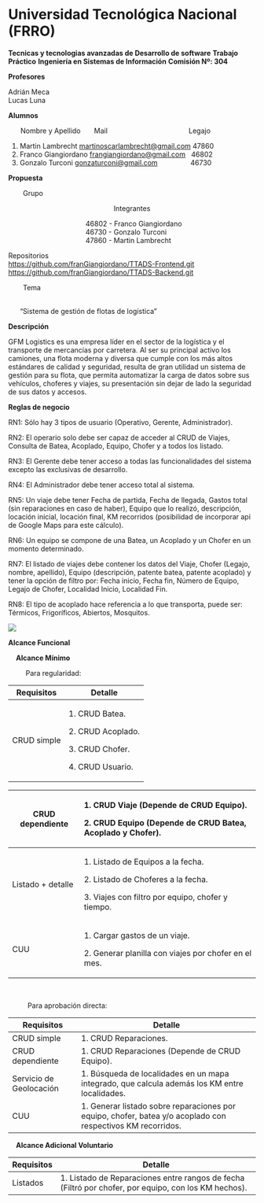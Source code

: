 # Universidad Tecnológica Nacional  (FRRO)
				
**Tecnicas y tecnologias avanzadas de Desarrollo de software**
**Trabajo Práctico**
**Ingeniería en Sistemas de Información**
**Comisión Nº: 304**


**Profesores**

Adrián Meca <br> Lucas Luna

**Alumnos**
<div style="margin-left: 25px;">
  
 Nombre y Apellido </t> &nbsp;&nbsp;&nbsp;&nbsp;&nbsp;&nbsp;Mail &nbsp;&nbsp;&nbsp;&nbsp;&nbsp;&nbsp;&nbsp;&nbsp;&nbsp;&nbsp;&nbsp;&nbsp;&nbsp;&nbsp;&nbsp;&nbsp;&nbsp;&nbsp;&nbsp;&nbsp;&nbsp;&nbsp;&nbsp;&nbsp;&nbsp;&nbsp;&nbsp;&nbsp;&nbsp;&nbsp;&nbsp;&nbsp;&nbsp;&nbsp;&nbsp;&nbsp;&nbsp;&nbsp;&nbsp;&nbsp;&nbsp;Legajo
</div>

1. Martin Lambrecht <martinoscarlambrecht@gmail.com> 47860
1. Franco Giangiordano <frangiangiordano@gmail.com> &nbsp; 46802
1. Gonzalo Turconi <gonzaturconi@gmail.com> &nbsp; &nbsp; &nbsp;&nbsp;&nbsp;&nbsp;&nbsp;&nbsp;&nbsp;&nbsp;&nbsp;&nbsp;&nbsp;&nbsp;46730

<a name="_page2_x72.00_y72.00"></a>**Propuesta**

<div style="margin-left: 30px;">
  <a name="_page2_x72.00_y112.50"></a>Grupo
</div>

<p align="center"> 
  <a name="_page2_x72.00_y172.09"></a>Integrantes<br>
  
  &nbsp;&nbsp;&nbsp;&nbsp;&nbsp;&nbsp;&nbsp;&nbsp;&nbsp;&nbsp;&nbsp;&nbsp;&nbsp;&nbsp;&nbsp;&nbsp;&nbsp;&nbsp;&nbsp;&nbsp;&nbsp;&nbsp;&nbsp;&nbsp;&nbsp;&nbsp;&nbsp;&nbsp;&nbsp;&nbsp;&nbsp;&nbsp;&nbsp;&nbsp;&nbsp;&nbsp;&nbsp;&nbsp;&nbsp;&nbsp;46802 - Franco Giangiordano 
  <br> &nbsp;&nbsp;&nbsp;&nbsp;&nbsp;&nbsp;&nbsp;&nbsp;&nbsp;&nbsp;&nbsp;&nbsp;&nbsp;&nbsp;&nbsp;&nbsp;&nbsp;&nbsp;&nbsp;&nbsp;&nbsp;&nbsp;&nbsp;&nbsp;&nbsp;&nbsp;&nbsp;&nbsp;&nbsp;&nbsp;&nbsp;&nbsp;&nbsp;&nbsp;&nbsp;&nbsp;&nbsp;&nbsp;&nbsp;&nbsp;46730 - Gonzalo Turconi 
  <br> &nbsp;&nbsp;&nbsp;&nbsp;&nbsp;&nbsp;&nbsp;&nbsp;&nbsp;&nbsp;&nbsp;&nbsp;&nbsp;&nbsp;&nbsp;&nbsp;&nbsp;&nbsp;&nbsp;&nbsp;&nbsp;&nbsp;&nbsp;&nbsp;&nbsp;&nbsp;&nbsp;&nbsp;&nbsp;&nbsp;&nbsp;&nbsp;&nbsp;&nbsp;&nbsp;&nbsp;&nbsp;&nbsp;&nbsp;&nbsp;47860 - Martin Lambrecht  
  
  <a name="_page2_x72.00_y303.65"></a>Repositorios<br>
  [https://github.com/franGiangiordano/TTADS-Frontend.git ](https://github.com/franGiangiordano/TTADS-Frontend.git)<https://github.com/franGiangiordano/TTADS-Backend.git>
  
</p>
<div style="margin-left: 30px;">
      <a name="_page2_x72.00_y437.51"></a>Tema
</div>
<br>


&nbsp;&nbsp;&nbsp;&nbsp;&nbsp;&nbsp;“Sistema de gestión de flotas de logística”

<a name="_page2_x72.00_y533.53"></a>**Descripción**

GFM Logistics es una empresa líder en el sector de la logística y el transporte de mercancías por carretera. Al ser su principal activo los camiones, una flota moderna y diversa que cumple con los más altos estándares de calidad y seguridad, resulta de gran utilidad un sistema de gestión para su flota, que permita automatizar la carga de datos sobre sus vehículos, choferes y viajes, su presentación sin dejar de lado la seguridad de sus datos y accesos.

<a name="_page3_x72.00_y72.00"></a>**Reglas de negocio**

RN1: Sólo hay 3 tipos de usuario (Operativo, Gerente, Administrador).

RN2: El operario solo debe ser capaz de acceder al CRUD de Viajes, Consulta de Batea, Acoplado, Equipo, Chofer y a todos los listado.

RN3: El Gerente debe tener acceso a todas las funcionalidades del sistema excepto las exclusivas de desarrollo.

RN4: El Administrador debe tener acceso total al sistema.

RN5: Un viaje debe tener Fecha de partida, Fecha de llegada, Gastos total (sin reparaciones en caso de haber), Equipo que lo realizó, descripción, locación inicial, locación final, KM recorridos (posibilidad de incorporar api de Google Maps para este cálculo).

RN6: Un equipo se compone de una Batea, un Acoplado y un Chofer en un momento determinado.

RN7: El listado de viajes debe contener los datos del Viaje, Chofer (Legajo, nombre, apellido), Equipo (descripción, patente batea, patente acoplado) y tener la opción de filtro por: Fecha inicio, Fecha fin, Número de Equipo, Legajo de Chofer, Localidad Inicio, Localidad Fin.

RN8: El tipo de acoplado hace referencia a lo que transporta, puede ser: Térmicos, Frigoríficos, Abiertos, Mosquitos.

![](Aspose.Words.505997ea-e615-4f41-90a4-e8fe94ef404e.002.jpeg)

<a name="_page4_x72.00_y526.31"></a>**Alcance Funcional**
<br>

&nbsp;&nbsp;&nbsp;&nbsp;<a name="_page4_x72.00_y576.91"></a>**Alcance Mínimo**
<br>

&nbsp;&nbsp;&nbsp;&nbsp;&nbsp;&nbsp;&nbsp;&nbsp;&nbsp;Para regularidad:



|**Requisitos**|**Detalle**|
| - | - |
|CRUD simple|<p>1. CRUD Batea.</p><p>2. CRUD Acoplado.</p><p>3. CRUD Chofer.</p><p>4. CRUD Usuario.</p>|



|CRUD dependiente|<p>1. CRUD Viaje (Depende de CRUD Equipo).</p><p>2. CRUD Equipo (Depende de CRUD Batea, Acoplado y Chofer).</p>|
| - | :- |
|Listado + detalle|<p>1. Listado de Equipos a la fecha.</p><p>2. Listado de Choferes a la fecha.</p><p>3. Viajes con filtro por equipo, chofer y tiempo.</p>|
|CUU|<p>1. Cargar gastos de un viaje.</p><p>2. Generar planilla con viajes por chofer en el mes.</p>|

<br>

&nbsp;&nbsp;&nbsp;&nbsp;&nbsp;&nbsp;&nbsp;&nbsp;&nbsp;
Para aprobación directa:



|**Requisitos**|**Detalle**|
| - | - |
|CRUD simple|1\. CRUD Reparaciones.|
|CRUD dependiente|1\. CRUD Reparaciones (Depende de CRUD Equipo).|
|Servicio de Geolocación|1\. Búsqueda de localidades en un mapa integrado, que calcula además los KM entre localidades.|
|CUU|1\. Generar listado sobre reparaciones por equipo, chofer, batea y/o acoplado con respectivos KM recorridos.|

&nbsp;&nbsp;&nbsp;&nbsp;<a name="_page5_x72.00_y525.77"></a>**Alcance Adicional Voluntario**



|**Requisitos**|**Detalle**|
| - | - |
|Listados|1\. Listado de Reparaciones entre rangos de fecha (Filtró por chofer, por equipo, con los KM hechos).|


